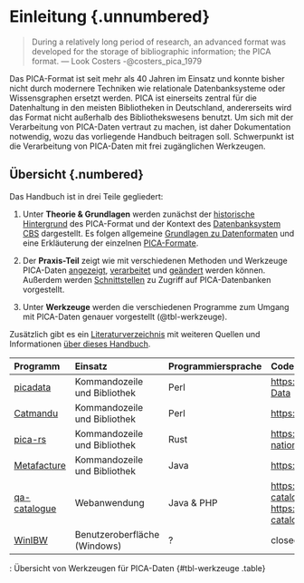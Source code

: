 # Einleitung {.unnumbered}

> During a relatively long period of research, an advanced format was developed for the storage of bibliographic information; the PICA format. — Look Costers -@costers_pica_1979

Das PICA-Format ist seit mehr als 40 Jahren im Einsatz und konnte bisher nicht durch modernere Techniken wie relationale Datenbanksysteme oder Wissensgraphen ersetzt werden. PICA ist einerseits zentral für die Datenhaltung in den meisten Bibliotheken in Deutschland, andererseits wird das Format nicht außerhalb des Bibliothekswesens benutzt. Um sich mit der Verarbeitung von PICA-Daten vertraut zu machen, ist daher Dokumentation notwendig, wozu das vorliegende Handbuch beitragen soll. Schwerpunkt ist die Verarbeitung von PICA-Daten mit frei zugänglichen Werkzeugen.

## Übersicht {.numbered}

Das Handbuch ist in drei Teile gegliedert:

1. Unter **Theorie & Grundlagen** werden zunächst der [historische Hintergrund](hintergrund.qmd#sec-history) des PICA-Format und der Kontext des [Datenbanksystem CBS](hintergrund.qmd#sec-cbs) dargestellt. Es folgen allgemeine [Grundlagen zu Datenformaten](datenformate.qmd) und eine Erkläuterung der einzelnen [PICA-Formate](pica-formate.qmd).

2. Der **Praxis-Teil** zeigt wie mit verschiedenen Methoden und Werkzeuge PICA-Daten [angezeigt](darstellung.qmd), [verarbeitet](verarbeitung.qmd) und [geändert](bearbeitung.qmd) werden können. Außerdem werden [Schnittstellen](schnittstellen.qmd) zu Zugriff auf PICA-Datenbanken vorgestellt.

3. Unter **Werkzeuge** werden die verschiedenen Programme zum Umgang mit PICA-Daten genauer vorgestellt (@tbl-werkzeuge).

Zusätzlich gibt es ein [Literaturverzeichnis](literatur.md) mit weiteren Quellen und Informationen [über dieses Handbuch](CONTRIBUTING.md).

Programm | Einsatz | Programmiersprache | Code-Repositories
:--------|:--------|:-------------------|:-----------------
[picadata](picadata.qmd) | Kommandozeile und Bibliothek | Perl | <https://github.com/gbv/PICA-Data>
[Catmandu](catmandu.qmd) | Kommandozeile und Bibliothek | Perl | <https://github.com/LibreCat>
[pica-rs](pica-rs.qmd) | Kommandozeile und Bibliothek | Rust | <https://github.com/deutsche-nationalbibliothek/pica-rs>
[Metafacture](metafacture.qmd) | Kommandozeile und Bibliothek | Java | <https://github.com/metafacture>
[qa-catalogue](qa-catalogue.qmd) | Webanwendung | Java & PHP | <https://github.com/pkiraly/qa-catalogue> und <https://github.com/pkiraly/qa-catalogue-web>
[WinIBW](winibw.qmd) | Benutzeroberfläche (Windows) | ? | closed source

: Übersicht von Werkzeugen für PICA-Daten {#tbl-werkzeuge .table}


